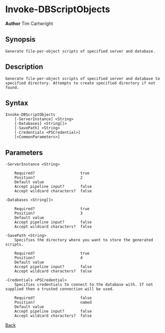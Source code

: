 # Invoke-DBScriptObjects
**Author** Tim Cartwright

## Synopsis
    Generate file-per-object scripts of specified server and database.

## Description
    Generate file-per-object scripts of specified server and database to specified directory. Attempts to create specified directory if not found.

## Syntax
    Invoke-DBScriptObjects 
        [-ServerInstance] <String> 
        [-Databases] <String[]> 
        [-SavePath] <String> 
        [-Credentials <PSCredential>] 
        [<CommonParameters>] 

## Parameters
    -ServerInstance <String>

        Required?                    true
        Position?                    2
        Default value                
        Accept pipeline input?       false
        Accept wildcard characters?  false

    -Databases <String[]>

        Required?                    true
        Position?                    3
        Default value                
        Accept pipeline input?       false
        Accept wildcard characters?  false

    -SavePath <String>
        Specifies the directory where you want to store the generated scripts.

        Required?                    true
        Position?                    4
        Default value                
        Accept pipeline input?       false
        Accept wildcard characters?  false

    -Credentials <PSCredential>
        Specifies credentials to connect to the database with. If not supplied then a trusted connection will be used.

        Required?                    false
        Position?                    named
        Default value                
        Accept pipeline input?       false
        Accept wildcard characters?  false

[Back](/README.md)